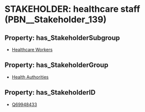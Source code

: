 # STAKEHOLDER: __healthcare staff__ (PBN__Stakeholder_139)

## Property: has_StakeholderSubgroup

* [Healthcare Workers](PBN__StakeholderSubgroup_45)

## Property: has_StakeholderGroup

* [Health Authorities](PBN__StakeholderGroup_4)

## Property: has_StakeholderID

* [Q69948433](Q69948433)

